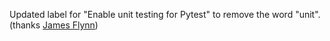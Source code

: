 Updated label for "Enable unit testing for Pytest" to remove the word "unit".
(thanks [James Flynn](https://github.com/james-flynn-ie/))
